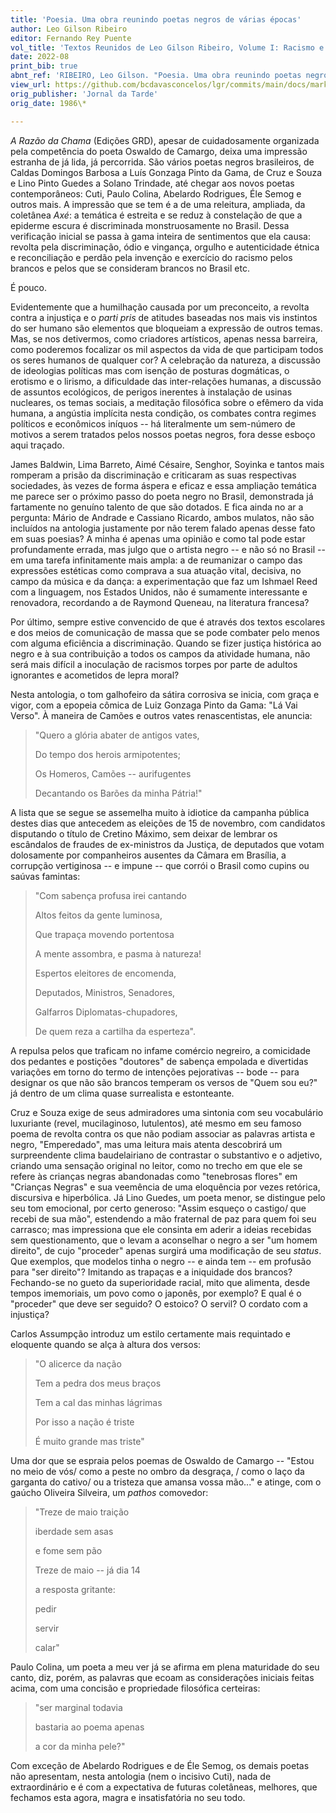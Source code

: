 ```yaml
---
title: 'Poesia. Uma obra reunindo poetas negros de várias épocas'
author: Leo Gilson Ribeiro
editor: Fernando Rey Puente
vol_title: 'Textos Reunidos de Leo Gilson Ribeiro, Volume I: Racismo e literatura negra'
date: 2022-08
print_bib: true
abnt_ref: 'RIBEIRO, Leo Gilson. "Poesia. Uma obra reunindo poetas negros de várias épocas". In PUENTE, Fernando Rey (org.) <em>Textos Reunidos de Leo Gilson Ribeiro, Volume 1: Racismo e literatura negra</em>, 2022. Publicação original: Jornal da Tarde, 1986\*. URL: <a href="yml_view_url">https://github.com/bcdavasconcelos/lgr/commits/main/docs/markdown/volume-1/01-literatura-brasileira/11-poesia-uma-obra-reunindo-poetas-negros-de-varias-epocas</a>'
view_url: https://github.com/bcdavasconcelos/lgr/commits/main/docs/markdown/volume-1/01-literatura-brasileira/11-poesia-uma-obra-reunindo-poetas-negros-de-varias-epocas
orig_publisher: 'Jornal da Tarde'
orig_date: 1986\*

---
```


*A Razão da Chama* (Edições GRD), apesar de cuidadosamente organizada pela competência do poeta Oswaldo de Camargo, deixa uma impressão estranha de já lida, já percorrida. São vários poetas negros brasileiros, de Caldas Domingos Barbosa a Luís Gonzaga Pinto da Gama, de Cruz e Souza e Lino Pinto Guedes a Solano Trindade, até chegar aos novos poetas contemporâneos: Cuti, Paulo Colina, Abelardo Rodrigues, Éle Semog e outros mais. A impressão que se tem é a de uma releitura, ampliada, da coletânea *Axé*: a temática é estreita e se reduz à constelação de que a epiderme escura é discriminada monstruosamente no Brasil. Dessa verificação inicial se passa à gama inteira de sentimentos que ela causa: revolta pela discriminação, ódio e vingança, orgulho e autenticidade étnica e reconciliação e perdão pela invenção e exercício do racismo pelos brancos e pelos que se consideram brancos no Brasil etc.

É pouco.

Evidentemente que a humilhação causada por um preconceito, a revolta contra a injustiça e o *parti pris* de atitudes baseadas nos mais vis instintos do ser humano são elementos que bloqueiam a expressão de outros temas. Mas, se nos detivermos, como criadores artísticos, apenas nessa barreira, como poderemos focalizar os mil aspectos da vida de que participam todos os seres humanos de qualquer cor? A celebração da natureza, a discussão de ideologias políticas mas com isenção de posturas dogmáticas, o erotismo e o lirismo, a dificuldade das inter-relações humanas, a discussão de assuntos ecológicos, de perigos inerentes à instalação de usinas nucleares, os temas sociais, a meditação filosófica sobre o efêmero da vida humana, a angústia implícita nesta condição, os combates contra regimes políticos e econômicos iníquos -- há literalmente um sem-número de motivos a serem tratados pelos nossos poetas negros, fora desse esboço aqui traçado.

James Baldwin, Lima Barreto, Aimé Césaire, Senghor, Soyinka e tantos mais romperam a prisão da discriminação e criticaram as suas respectivas sociedades, às vezes de forma áspera e eficaz e essa ampliação temática me parece ser o próximo passo do poeta negro no Brasil, demonstrada já fartamente no genuíno talento de que são dotados. E fica ainda no ar a pergunta: Mário de Andrade e Cassiano Ricardo, ambos mulatos, não são incluídos na antologia justamente por não terem falado apenas desse fato em suas poesias? A minha é apenas uma opinião e como tal pode estar profundamente errada, mas julgo que o artista negro -- e não só no Brasil -- em uma tarefa infinitamente mais ampla: a de reumanizar o campo das expressões estéticas como comprava a sua atuação vital, decisiva, no campo da música e da dança: a experimentação que faz um Ishmael Reed com a linguagem, nos Estados Unidos, não é sumamente interessante e renovadora, recordando a de Raymond Queneau, na literatura francesa?

Por último, sempre estive convencido de que é através dos textos escolares e dos meios de comunicação de massa que se pode combater pelo menos com alguma eficiência a discriminação. Quando se fizer justiça histórica ao negro e à sua contribuição a todos os campos da atividade humana, não será mais difícil a inoculação de racismos torpes por parte de adultos ignorantes e acometidos de lepra moral?

Nesta antologia, o tom galhofeiro da sátira corrosiva se inicia, com graça e vigor, com a epopeia cômica de Luiz Gonzaga Pinto da Gama: "Lá Vai Verso". À maneira de Camões e outros vates renascentistas, ele anuncia:

> "Quero a glória abater de antigos vates, 
>
> Do tempo dos herois armipotentes; 
>
> Os Homeros, Camões -- aurifugentes 
>
> Decantando os Barões da minha Pátria!"

A lista que se segue se assemelha muito à idiotice da campanha pública destes dias que antecedem as eleições de 15 de novembro, com candidatos disputando o título de Cretino Máximo, sem deixar de lembrar os escândalos de fraudes de ex-ministros da Justiça, de deputados que votam dolosamente por companheiros ausentes da Câmara em Brasília, a corrupção vertiginosa -- e impune -- que corrói o Brasil como cupins ou saúvas famintas:

> "Com sabença profusa irei cantando 
>
> Altos feitos da gente luminosa, 
>
> Que trapaça movendo portentosa 
>
> A mente assombra, e pasma à natureza! 
>
> Espertos eleitores de encomenda, 
>
> Deputados, Ministros, Senadores, 
>
> Galfarros Diplomatas-chupadores, 
>
> De quem reza a cartilha da esperteza".

A repulsa pelos que traficam no infame comércio negreiro, a comicidade dos pedantes e postições "doutores" de sabença empolada e divertidas variações em torno do termo de intenções pejorativas -- bode -- para designar os que não são brancos temperam os versos de "Quem sou eu?" já dentro de um clima quase surrealista e estonteante.

Cruz e Souza exige de seus admiradores uma sintonia com seu vocabulário luxuriante (revel, mucilaginoso, lutulentos), até mesmo em seu famoso poema de revolta contra os que não podiam associar as palavras artista e negro, "Emperedado", mas uma leitura mais atenta descobrirá um surpreendente clima baudelairiano de contrastar o substantivo e o adjetivo, criando uma sensação original no leitor, como no trecho em que ele se refere às crianças negras abandonadas como "tenebrosas flores" em "Crianças Negras" e sua veemência de uma eloquência por vezes retórica, discursiva e hiperbólica. Já Lino Guedes, um poeta menor, se distingue pelo seu tom emocional, por certo generoso: "Assim esqueço o castigo/ que recebi de sua mão", estendendo a mão fraternal de paz para quem foi seu carrasco; mas impressiona que ele consinta em aderir a ideias recebidas sem questionamento, que o levam a aconselhar o negro a ser "um homem direito", de cujo "proceder" apenas surgirá uma modificação de seu *status*. Que exemplos, que modelos tinha o negro -- e ainda tem -- em profusão para "ser direito"? Imitando as trapaças e a iniquidade dos brancos? Fechando-se no gueto da superioridade racial, mito que alimenta, desde tempos imemoriais, um povo como o japonês, por exemplo? E qual é o "proceder" que deve ser seguido? O estoico? O servil? O cordato com a injustiça?

Carlos Assumpção introduz um estilo certamente mais requintado e eloquente quando se alça à altura dos versos:

> "O alicerce da nação 
>
> Tem a pedra dos meus braços 
>
> Tem a cal das minhas lágrimas 
>
> Por isso a nação é triste 
>
> É muito grande mas triste"

Uma dor que se espraia pelos poemas de Oswaldo de Camargo -- "Estou no meio de vós/ como a peste no ombro da desgraça, / como o laço da garganta do cativo/ ou a tristeza que amansa vossa mão\..." e atinge, com o gaúcho Oliveira Silveira, um *pathos* comovedor:

> "Treze de maio traição 
>
> iberdade sem asas 
>
> e fome sem pão 
>
> Treze de maio -- já dia 14 
>
> a resposta gritante: 
>
> pedir 
>
> servir 
>
> calar"

Paulo Colina, um poeta a meu ver já se afirma em plena maturidade do seu canto, diz, porém, as palavras que ecoam as considerações iniciais feitas acima, com uma concisão e propriedade filosófica certeiras:

> "ser marginal todavia 
>
> bastaria ao poema apenas 
>
> a cor da minha pele?"

Com exceção de Abelardo Rodrigues e de Éle Semog, os demais poetas não apresentam, nesta antologia (nem o incisivo Cuti), nada de extraordinário e é com a expectativa de futuras coletâneas, melhores, que fechamos esta agora, magra e insatisfatória no seu todo.